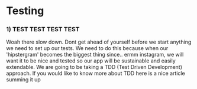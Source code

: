 # Testing

### 1) TEST TEST TEST TEST

Woah there slow down. Dont get ahead of yourself before we start anything we need to set up our tests. We need to do this because when our 'hipstergram' becomes the biggest thing since.. ermm instagram, we will want it to be nice and tested so our app will be sustainable and easily extendable. We are going to be taking a TDD (Test Driven Development) approach. If you would like to know more about TDD here is a nice article summing it up
